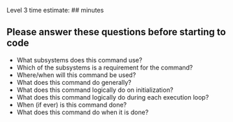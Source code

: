 Level 3 time estimate: ## minutes

## Please answer these questions before starting to code

- What subsystems does this command use?
- Which of the subsystems is a requirement for the command?
- Where/when will this command be used?
- What does this command do generally?
- What does this command logically do on initialization?
- What does this command logically do during each execution loop?
- When (if ever) is this command done?
- What does this command do when it is done?
